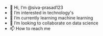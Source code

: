 - 👋 Hi, I’m @siva-prasad123
- 👀 I’m interested in technology's 
- 🌱 I’m currently learning machine learning
- 💞️ I’m looking to collaborate on data science
- 📫 How to reach me 

<!---
siva-prasad123/siva-prasad123 is a ✨ special ✨ repository because its `README.md` (this file) appears on your GitHub profile.
You can click the Preview link to take a look at your changes.
--->
